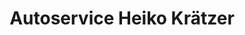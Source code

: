 ---
title: "Autoservice Heiko Krätzer"
url: /glaubitz/autoservice-heiko-kraetzer/
shop: Autowerkstatt
---